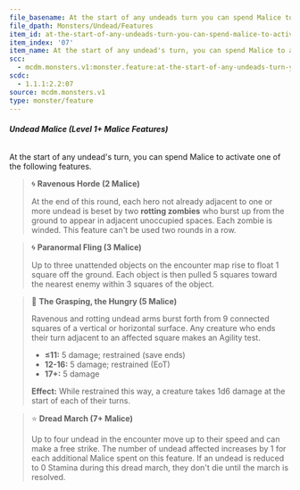 ```yaml
---
file_basename: At the start of any undeads turn you can spend Malice to activate one of the following features
file_dpath: Monsters/Undead/Features
item_id: at-the-start-of-any-undeads-turn-you-can-spend-malice-to-activate-one-of-the-following-features
item_index: '07'
item_name: At the start of any undead's turn, you can spend Malice to activate one of the following features.
scc:
  - mcdm.monsters.v1:monster.feature:at-the-start-of-any-undeads-turn-you-can-spend-malice-to-activate-one-of-the-following-features
scdc:
  - 1.1.1:2.2:07
source: mcdm.monsters.v1
type: monster/feature
---
```


###### **Undead Malice (Level 1+ Malice Features)**

At the start of any undead's turn, you can spend Malice to activate one of the following features.

> 🌀 **Ravenous Horde (2 Malice)**
>
> At the end of this round, each hero not already adjacent to one or more undead is beset by two **rotting zombies** who burst up from the ground to appear in adjacent unoccupied spaces. Each zombie is winded. This feature can't be used two rounds in a row.

> 🌀 **Paranormal Fling (3 Malice)**
>
> Up to three unattended objects on the encounter map rise to float 1 square off the ground. Each object is then pulled 5 squares toward the nearest enemy within 3 squares of the object.

> 🔳 **The Grasping, the Hungry (5 Malice)**
>
> Ravenous and rotting undead arms burst forth from 9 connected squares of a vertical or horizontal surface. Any creature who ends their turn adjacent to an affected square makes an Agility test.
>
> - **≤11:** 5 damage; restrained (save ends)
> - **12-16:** 5 damage; restrained (EoT)
> - **17+:** 5 damage
>
> **Effect:** While restrained this way, a creature takes 1d6 damage at the start of each of their turns.

> ⭐️ **Dread March (7+ Malice)**
>
> Up to four undead in the encounter move up to their speed and can make a free strike. The number of undead affected increases by 1 for each additional Malice spent on this feature. If an undead is reduced to 0 Stamina during this dread march, they don't die until the march is resolved.
